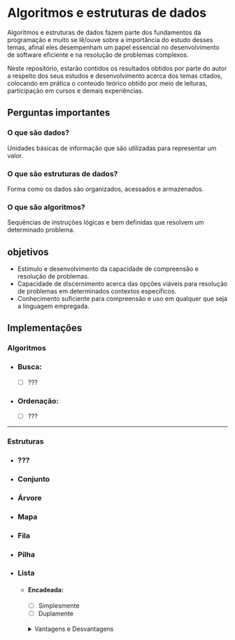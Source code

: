 # Algoritmos e estruturas de dados
Algoritmos e estruturas de dados fazem parte dos fundamentos da programação e muito se lê/ouve sobre a importância do estudo desses temas, afinal eles desempenham um papel essencial no desenvolvimento de software eficiente e na resolução de problemas complexos.

Neste repositório, estarão contidos os resultados obtidos por parte do autor a respeito dos seus estudos e desenvolvimento acerca dos temas citados, colocando em prática o conteúdo teórico obtido por meio de leituras, participação em cursos e demais experiências.



## Perguntas importantes

### O que são dados?
Unidades básicas de informação que são utilizadas para representar um valor.

### O que são estruturas de dados?
Forma como os dados são organizados, acessados e armazenados.

### O que são algoritmos?
Sequências de instruções lógicas e bem definidas que resolvem um determinado problema.



## objetivos
- Estímulo e desenvolvimento da capacidade de compreensão e resolução de problemas.
- Capacidade de discernimento acerca das opções viáveis para resolução de problemas em determinados contextos específicos.
- Conhecimento suficiente para compreensão e uso em qualquer que seja a linguagem empregada.



## Implementações

### Algoritmos
- ### Busca:
  - [ ] ???
      
- ### Ordenação:
  - [ ] ???

---

### Estruturas
- ### ???

- ### Conjunto
 
- ### Árvore

- ### Mapa
  
- ### Fila
 
- ### Pilha

- ### Lista
  - #### Encadeada:
    - [ ] Simplesmente
    - [ ] Duplamente

    <br>
    <details>
      <summary>Vantagens e Desvantagens</summary>
      <br>
      <div align="center">
        <img src="https://github.com/Mycaell/algoritmos-e-estruturas-de-dados/assets/44411808/551ce872-0444-44d6-942d-98f8470258ff" alt="Linked list details" />
      </div>
    
      <br>
      <p>Fonte:</p>
      <a href="https://www.geeksforgeeks.org/difference-between-singly-linked-list-and-doubly-linked-list/">https://www.geeksforgeeks.org/difference-between-singly-linked-list-and-doubly-linked-list/</a>
    </details>
